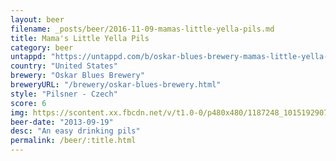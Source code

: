 ```yaml
---
layout: beer
filename: _posts/beer/2016-11-09-mamas-little-yella-pils.md
title: Mama's Little Yella Pils
category: beer
untappd: "https://untappd.com/b/oskar-blues-brewery-mamas-little-yella-pils/5210"
country: "United States"
brewery: "Oskar Blues Brewery"
breweryURL: "/brewery/oskar-blues-brewery.html"
style: "Pilsner - Czech"
score: 6
img: https://scontent.xx.fbcdn.net/v/t1.0-0/p480x480/1187248_10151929072773745_1085795541_n.jpg?oh=46a875faecfadca06f5c4e3f78ea32e9&oe=5AFBA5D7
beer-date: "2013-09-19"
desc: "An easy drinking pils"
permalink: /beer/:title.html
---
```

